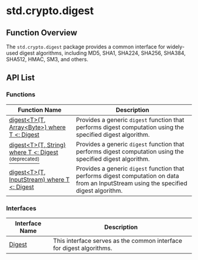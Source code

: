 # std.crypto.digest

## Function Overview

The `std.crypto.digest` package provides a common interface for widely-used digest algorithms, including MD5, SHA1, SHA224, SHA256, SHA384, SHA512, HMAC, SM3, and others.

## API List

### Functions

| Function Name | Description |
| --------------------------------- | ---------------------------------- |
| [digest\<T>(T, Array\<Byte>) where T <: Digest](./digest_package_api/digest_package_funcs.md#func-digesttt-arraybyte-where-t--digest) | Provides a generic `digest` function that performs digest computation using the specified digest algorithm. |
| [digest\<T>(T, String) where T <: Digest <sup>(deprecated)</sup>](./digest_package_api/digest_package_funcs.md#func-digesttt-string-where-t--digest) | Provides a generic `digest` function that performs digest computation using the specified digest algorithm. |
| [digest\<T>(T, InputStream) where T <: Digest](./digest_package_api/digest_package_funcs.md#func-digesttt-inputstream-where-t--digest) | Provides a generic `digest` function that performs digest computation on data from an InputStream using the specified digest algorithm. |

### Interfaces

| Interface Name | Description |
| --------------------------------- | ---------------------------------- |
| [Digest](./digest_package_api/digest_package_interfaces.md#interface-digest ) | This interface serves as the common interface for digest algorithms. |
